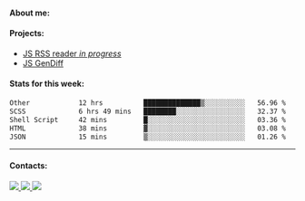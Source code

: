 #### About me:

#### Projects:
- [JS RSS reader *in progress*](https://github.com/GKoil/frontend-project-lvl3)
- [JS GenDiff](https://github.com/GKoil/GenDiff)

#### Stats for this week:
<!--START_SECTION:waka-->

```txt
Other            12 hrs          ██████████████▒░░░░░░░░░░   56.96 %
SCSS             6 hrs 49 mins   ████████░░░░░░░░░░░░░░░░░   32.37 %
Shell Script     42 mins         █░░░░░░░░░░░░░░░░░░░░░░░░   03.36 %
HTML             38 mins         ▓░░░░░░░░░░░░░░░░░░░░░░░░   03.08 %
JSON             15 mins         ▒░░░░░░░░░░░░░░░░░░░░░░░░   01.26 %
```

<!--END_SECTION:waka-->
---
#### Contacts:

<a target='_blank' title='LinkedIn' href="https://www.linkedin.com/in/gkoil/">
  <img src="https://img.shields.io/badge/LinkedIn-0077B5?style=for-the-badge&logo=linkedin&logoColor=white" />
</a>
<a target='_blank' title='Telegram' href="https://t.me/gkoil">
  <img src="https://img.shields.io/badge/Telegram-2CA5E0?style=for-the-badge&logo=telegram&logoColor=white" />
</a>
<a target='_blank' title='Gmail' href="mailto: gk.grigorev@gmail.com">
  <img src="https://img.shields.io/badge/Gmail-D14836?style=for-the-badge&logo=gmail&logoColor=white" />
</a>

